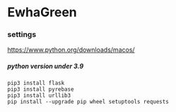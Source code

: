 # EwhaGreen

### settings
https://www.python.org/downloads/macos/

##### python version under 3.9
```
pip3 install flask
pip3 install pyrebase
pip3 install urllib3
pip install --upgrade pip wheel setuptools requests
```
